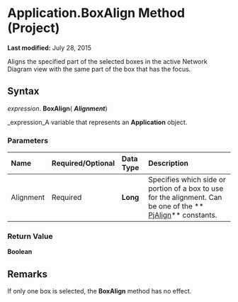 
# Application.BoxAlign Method (Project)

 **Last modified:** July 28, 2015

Aligns the specified part of the selected boxes in the active Network Diagram view with the same part of the box that has the focus.

## Syntax

 _expression_. **BoxAlign**( **_Alignment_**)

 _expression_A variable that represents an  **Application** object.


### Parameters



|**Name**|**Required/Optional**|**Data Type**|**Description**|
|:-----|:-----|:-----|:-----|
|Alignment|Required| **Long**|Specifies which side or portion of a box to use for the alignment. Can be one of the  ** [PjAlign](1860d747-7c4b-8592-9afd-8da13872e136.md)** constants.|

### Return Value

 **Boolean**


## Remarks

If only one box is selected, the  **BoxAlign** method has no effect.

